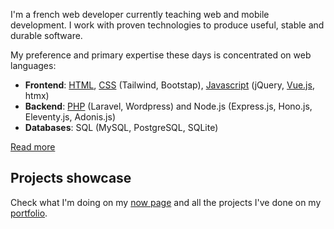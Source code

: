 I'm a french web developer currently teaching web and mobile development. I work with proven technologies to produce useful, stable and durable software.

My preference and primary expertise these days is concentrated on web languages:

* **Frontend**: [HTML](https://github.com/cba85?tab=repositories&language=html), [CSS](https://github.com/cba85?tab=repositories&language=css) (Tailwind, Bootstap), [Javascript](https://github.com/cba85?tab=repositories&language=javascript) (jQuery, [Vue.js](https://github.com/cba85?tab=repositories&language=vue), htmx)
* **Backend**: [PHP](https://github.com/cba85?tab=repositories&language=php) (Laravel, Wordpress) and Node.js (Express.js, Hono.js, Eleventy.js, Adonis.js)
* **Databases**: SQL (MySQL, PostgreSQL, SQLite)

[Read more](https://clementbarbaza.com/)

## Projects showcase

Check what I'm doing on my [now page](https://clementbarbaza.com/now) and all the projects I've done on my [portfolio](https://portfolio.clementbarbaza.com).
